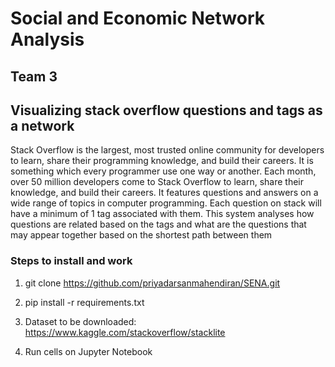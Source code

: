 # Social and Economic Network Analysis

## Team 3

## Visualizing stack overflow questions and tags as a network

Stack Overflow is the largest, most trusted online community for developers to learn, share their programming knowledge, and build their careers.
It is something which every programmer use one way or another. Each month, over 50 million developers come to Stack Overflow to learn, share their knowledge, and build their careers. It features questions and answers on a wide range of topics in computer programming.
Each question on stack will have a minimum of 1 tag associated with them. 
This system analyses how questions are related based on the tags and what are the questions that may appear together based on the shortest path between them

### Steps to install and work

1. git clone https://github.com/priyadarsanmahendiran/SENA.git

2. pip install -r requirements.txt

3. Dataset to be downloaded: https://www.kaggle.com/stackoverflow/stacklite 

4. Run cells on Jupyter Notebook